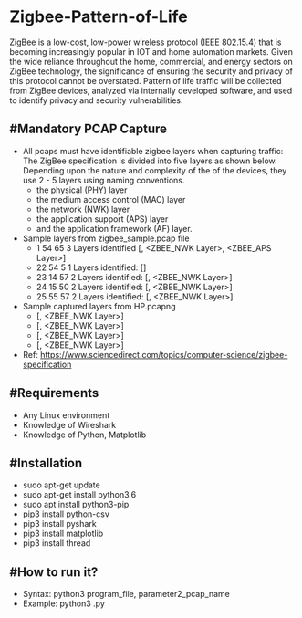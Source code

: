 # Zigbee-Pattern-of-Life

ZigBee is a low-cost, low-power wireless protocol (IEEE 802.15.4) that is becoming increasingly popular in IOT and home automation markets.  Given the wide reliance throughout the home, commercial, and energy sectors on ZigBee technology, the significance of ensuring the security and privacy of this protocol cannot be overstated. Pattern of life traffic will be collected from ZigBee devices, analyzed via internally developed software, and used to identify privacy and security vulnerabilities.

#Mandatory PCAP Capture
-----------------------
- All pcaps must have identifiable zigbee layers when capturing traffic: The ZigBee specification is divided into five layers as shown below. Depending upon the nature and complexity of the of the devices, they use 2 - 5 layers using naming conventions.
   + the physical (PHY) layer
   + the medium access control (MAC) layer
   + the network (NWK) layer
   + the application support (APS) layer
   + and the application framework (AF) layer.
- Sample layers from zigbee_sample.pcap file
   - 1 54 65 3 Layers identified [<WPAN Layer>, <ZBEE_NWK Layer>, <ZBEE_APS Layer>]
   - 22 54 5 1 Layers identified: [<WPAN Layer>]
   - 23 14 57 2 Layers identified: [<WPAN Layer>, <ZBEE_NWK Layer>]
   - 24 15 50 2 Layers identified: [<WPAN Layer>, <ZBEE_NWK Layer>]
   - 25 55 57 2 Layers identified: [<WPAN Layer>, <ZBEE_NWK Layer>]
- Sample captured layers from HP.pcapng
   + [<WPAN Layer>, <ZBEE_NWK Layer>]
   + [<WPAN Layer>, <ZBEE_NWK Layer>]
   + [<WPAN Layer>, <ZBEE_NWK Layer>]
   + [<WPAN Layer>, <ZBEE_NWK Layer>]
- Ref: https://www.sciencedirect.com/topics/computer-science/zigbee-specification
 
#Requirements
-------------
- Any Linux environment
- Knowledge of Wireshark
- Knowledge of Python, Matplotlib

#Installation
-------------
- sudo apt-get update
- sudo apt-get install python3.6
- sudo apt install python3-pip
- pip3 install python-csv
- pip3 install pyshark
- pip3 install matplotlib
- pip3 install thread

#How to run it?
---------------
- Syntax: python3 program_file, parameter2_pcap_name
- Example: python3 <filename>.py <pcap>
